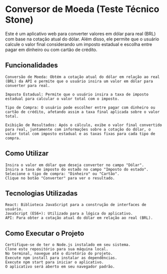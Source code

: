 # Conversor de Moeda (Teste Técnico Stone)

Este é um aplicativo web para converter valores em dólar para real (BRL) com base na cotação atual do dólar. Além disso, ele permite que o usuário calcule o valor final considerando um imposto estadual e escolha entre pagar em dinheiro ou com cartão de crédito.

## Funcionalidades

    Conversão de Moeda: Obtém a cotação atual do dólar em relação ao real (BRL) da API e permite que o usuário insira um valor em dólar para converter para real.
    
    Imposto Estadual: Permite que o usuário insira a taxa de imposto estadual para calcular o valor total com o imposto.
    
    Tipo de Compra: O usuário pode escolher entre pagar com dinheiro ou cartão de crédito, afetando assim a taxa final aplicada sobre o valor total.
    
    Exibição de Resultados: Após o cálculo, exibe o valor final convertido para real, juntamente com informações sobre a cotação do dólar, o valor total com imposto estadual e as taxas fixas para cada tipo de compra.

## Como Utilizar

    Insira o valor em dólar que deseja converter no campo "Dólar".
    Insira a taxa de imposto do estado no campo "Imposto do estado".
    Selecione o tipo de compra: "Dinheiro" ou "Cartão".
    Clique no botão "Converter" para ver o resultado.

## Tecnologias Utilizadas
  
    React: Biblioteca JavaScript para a construção de interfaces de usuário.
    JavaScript (ES6+): Utilizado para a lógica do aplicativo.
    API: Para obter a cotação atual do dólar em relação ao real (BRL).

## Como Executar o Projeto

    Certifique-se de ter o Node.js instalado em seu sistema.
    Clone este repositório para sua máquina local.
    No terminal, navegue até o diretório do projeto.
    Execute npm install para instalar as dependências.
    Execute npm start para iniciar o aplicativo.
    O aplicativo será aberto em seu navegador padrão.
